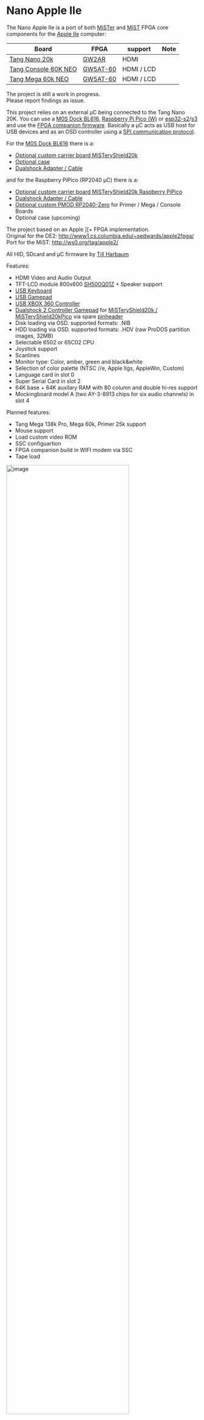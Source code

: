 # Nano Apple IIe

The Nano Apple IIe is a port of both [MiSTer](https://github.com/MiSTer-devel/Apple-II_MiSTer) and [MiST](https://github.com/gyurco/apple2efpga) FPGA core components for the [Apple IIe](https://en.wikipedia.org/wiki/Apple_IIe) computer:  

| Board      | FPGA       | support |Note|
| ---        |        -   | -     |-|
| [Tang Nano 20k](https://wiki.sipeed.com/nano20k)     | [GW2AR](https://www.gowinsemi.com/en/product/detail/38/)  |HDMI | |
| [Tang Console 60K NEO](https://wiki.sipeed.com/hardware/en/tang/tang-console/mega-console.html)|[GW5AT-60](https://www.gowinsemi.com/en/product/detail/60/) | HDMI / LCD ||
| [Tang Mega 60k NEO](https://wiki.sipeed.com/hardware/en/tang/tang-mega-60k/mega-60k.html)|[GW5AT-60](https://www.gowinsemi.com/en/product/detail/60/)| HDMI / LCD| |

The project is still a work in progress.  
Please report findings as issue.  

This project relies on an external µC being connected to the Tang Nano 20K. You can use a [M0S Dock BL616](https://wiki.sipeed.com/hardware/en/maixzero/m0s/m0s.html), [Raspberry Pi Pico (W)](https://www.raspberrypi.com/documentation/microcontrollers/pico-series.html) or [esp32-s2](https://www.espressif.com/en/products/socs/esp32-s2)/[s3](https://www.espressif.com/en/products/socs/esp32-s3) and use the [FPGA companion firmware](http://github.com/harbaum/FPGA-Companion). Basically a µC acts as USB host for USB devices and as an OSD controller using a [SPI communication protocol](https://github.com/harbaum/MiSTeryNano/blob/main/SPI.md).

For the [M0S Dock BL616](https://wiki.sipeed.com/hardware/en/maixzero/m0s/m0s.html) there is a:

* [Optional custom carrier board MiSTeryShield20k](https://github.com/harbaum/MiSTeryNano/tree/main/board/misteryshield20k/README.md)
* [Optional case](https://github.com/harbaum/MiSTeryNano/blob/main/board/misteryshield20k/housing3D)
* [Dualshock Adapter / Cable](https://github.com/vossstef/tang_nano_20k_c64/tree/main/board/misteryshield20k_ds2_adapter/misteryshield20k_ds2_adapter_cable.md)

and for the Raspberry PiPico (RP2040 µC) there is a:

* [Optional custom carrier board MiSTeryShield20k Raspberry PiPico](https://github.com/vossstef/tang_nano_20k_c64/tree/main/board/misteryshield20k_rpipico/README.md)
* [Dualshock Adapter / Cable](https://github.com/vossstef/tang_nano_20k_c64/tree/main/board/misteryshield20k_ds2_adapter/misteryshield20k_ds2_adapter_cable.md)
* [Optional custom PMOD RP2040-Zero](https://github.com/vossstef/tang_nano_20k_c64/tree/main/board/pizero_pmod/README.md) for Primer / Mega / Console Boards
* Optional case (upcoming)  

The project based on an Apple ][+ FPGA implementation.  
Original for the DE2: http://www1.cs.columbia.edu/~sedwards/apple2fpga/  
Port for the MiST: http://ws0.org/tag/apple2/  

All HID, SDcard and µC firmware by [Till Harbaum](http://www.harbaum.org/till/mist)  

Features:
* HDMI Video and Audio Output
* TFT-LCD module 800x600 [SH500Q01Z](https://dl.sipeed.com/Accessories/LCD/500Q01Z-00%20spec.pdf) + Speaker support
* [USB Keyboard](https://en.wikipedia.org/wiki/Computer_keyboard)
* [USB Gamepad](https://en.wikipedia.org/wiki/Gamepad)
* [USB XBOX 360 Controller](https://en.wikipedia.org/wiki/Xbox_360_controller)
* [Dualshock 2 Controller Gamepad](https://en.wikipedia.org/wiki/DualShock) for [MiSTeryShield20k / MiSTeryShield20kPico](https://github.com/harbaum/MiSTeryNano/tree/main/board/misteryshield20k/README.md) via spare [pinheader](/board/misteryshield20k_ds2_adapter/misteryshield20k_ds2_adapter_cable.md)
* Disk loading via OSD. supported formats: .NIB
* HDD loading via OSD. supported formats: .HDV (raw ProDOS partition images, 32MB)
* Selectable 6502 or 65C02 CPU
* Joystick support
* Scanlines
* Monitor type: Color, amber, green and black&white
* Selection of color palette (NTSC //e, Apple IIgs, AppleWin, Custom)
* Language card in slot 0
* Super Serial Card in slot 2
* 64K base + 64K auxilary RAM with 80 column and double hi-res support
* Mockingboard model A (two AY-3-8913 chips for six audio channels) in slot 4

Planned features:

* Tang Mega 138k Pro, Mega 60k, Primer 25k support
* Mouse support
* Load custom video ROM
* SSC configuartion
* FPGA companion build in WIFI modem via SSC
* Tape load

<img src="./.assets/apple2.png" alt="image" width="80%" height="auto">

## Tang Console 60k NEO

See [Tang Console 60K NEO](TANG_CONSOLE_60K.md)

## Tang Mega 60k NEO

See [Tang Mega 60K NEO](TANG_MEGA_60K.md)

## Installation

The installation on the Tang Nano 20k board can be done using a Linux PC or a Windows PC
[Instruction](INSTALLATION_WINDOWS.md).  

### Keyboard

* Win/Cmd Key - Closed Apple
* Alt Key - Open Apple
* Key **F2** toggle ```RESET```
* Key **F12** OSD

## Push Button utilization

* S1 reserved
* S2 open OSD

## Apple II slot assignments

* Slot 0 - language card
* Slot 1 - not populated
* Slot 2 - Super Serial Card
* Slot 3 - 80 col + 64K RAM expansion (//e)
* Slot 4 - Mockinboard model A (six audio channels)
* Slot 5 - upcoming Mouse support
* Slot 6 - Disk Drive controller
* Slot 7 - Hard Disk Drive controller

## Disk format notes

On the "Apple //e" boot screen open the OSD with F12 and choose a nibblelized disk. It will boot
the disk automatically. Use dsk2nib to convert AppleII disk images to .nib images.  

For HDD, only HDV images (raw ProDOS partition images) 32MB in size are supported.  
A Cold Reset is needed to boot from HDD.
2MG images may work if the 64-byte header is removed.
```bash
dd if=diskimage.2mg of=diskimage.hdv bs=64 skip=1
```

## Instructions

On the "Apple ][" boot screen open the OSD with F12 and choose a disk. It will boot the disk automatically. 

If you press reset you'll enter Applesoft with the ] prompt.
From here you have some limited commands. See: http://www.landsnail.com/a2ref.htm

If you want to boot another disk choose a .nib image via the osd and type the following:

```
]PR#6
```

or

```
]CALL -151`
*C600G
```

The HDD interface is in slot 7. Unlike the floppy interface, it does not stall until an image is mounted, so either cold reset the machine or use one of the following after mounting an image:

```
]PR#7
```

or

```
]CALL -151`
*C700G
```

## OSD

invoke by F12 keypress

* Reset
* Cold Reset
* Audio Volume + / -
* Scanlines effect %
* Monitor type
* Color Palette
* SSC, HDD, MB, Mouse disable/ enable
* CPU type
* HID device selection for Joystick Port
* Invert X/Y

## Gamecontrol support

![controller](\.assets/controller-layout.png)  

USB Joystick(s) or Gamepad(s) Stick as Joystick (no DPAD). OSD: **USB #1 Joy** or **USB #2 Joy**  
```Button A and B``` Buttons as Trigger:  

or  
Dualshock 2 Gamepad Stick as Joystick. OSD: **DS #1 Joy** or **DS #2 Joy**<br>
<br>```square and cross``` Buttons as Trigger:<br>

> [!IMPORTANT]
> In a [MiSTeryShield20k](https://github.com/harbaum/MiSTeryNano/tree/main/board/misteryshield20k) configuration Dualshock is supported via the ``spare J8`` pinheader. <br>
> See [MiSTeryShield20k DS2 Adapter / Cable](/board/misteryshield20k_ds2_adapter/misteryshield20k_ds2_adapter_cable.md) for further information. Thx [venice1200](https://github.com/venice1200) !<br>

> [!NOTE]
> TN20k: You have to select OSD "DS2 **#2** Joy" for a ``MiSTeryShield20k`` configuration.  
> TN20k: You have to select OSD "DS2 **#1** Joy" if you use the ``Sipeed Joy to DIP`` adapter.  

## LED UI

| LED | function         |TN9K  |TN20K |TP20K  |TP25K  |TM60K   |TM138k|Console60k|
| --- |        -         |-     |-     |-      | -     | -      | -    |-         |
| 0   | unsupported      |-     |-     |-      | x     | x      | x    |-         |
| 1   | FDD              |-     |-     |-      | x     | x      | x    |-         |
| 2   | FDD              |-     |x     |-      | -     | -      | -    |x         |

**Multicolor RGB LED**

* **<font color="green">green</font>**&ensp;&thinsp;&ensp;&thinsp;&ensp;&thinsp;all fine and ready to go<br>
* **<font color="red">red</font>**&ensp;&thinsp;&ensp;&thinsp;&ensp;&thinsp;&ensp;&thinsp;&ensp;&thinsp;something wrong with SDcard / default boot image<br>
* **<font color="blue">blue</font>**&ensp;&thinsp;&ensp;&thinsp;&ensp;&thinsp;&ensp;&thinsp;µC firmware detected valid FPGA core<br>
* **<font color="yellow">yellow</font>**&ensp;&thinsp;&ensp;&thinsp;&ensp;&thinsp;FPGA core can't detect valid firmware<br>
* **white**&ensp;&thinsp;&ensp;&thinsp;&ensp;&thinsp;-<br>

## Powering

Circuit with Keyboard can be powered by Tang USB-C connector from PC or a Power Supply Adapter.

## Synthesis

Source code can be synthesized, fitted and programmed with GOWIN IDE Windows or Linux.  
Alternatively use the command line build script **gw_sh.exe** build_tn20k.tcl  

## HW circuit considerations

**Pinmap TN20k Interfaces**  

 Sipeed M0S Dock and DualShock Gamepad connection.  
![wiring](\.assets/wiring_spi.png)

**Pinmap Dualshock 2 Controller Interface**  

<img src="./.assets/controller-pinout.jpg" alt="image" width="30%" height="auto">

| DS pin | Tang Nano pin | FPGA pin | DS Function |
| ----------- | ---   | --------  | ----- |
| 1 | J5 18 | 71 MISO | JOYDAT  |
| 2 | J5 19 | 53 MOSI  | JOYCMD |
| 3 | n.c. | - | 7V5 |
| 4 | J5 15 | - | GND |
| 5 | J5 16| - | 3V3 |
| 6 | J5 17 | 72 CS | JOYATN|
| 7 | J5 20 | 52 MCLK | JOYCLK |
| 8 | n.c. | - | JOYIRQ |
| 9 | n.c. | - | JOYACK |

